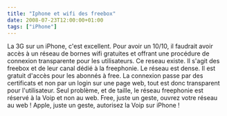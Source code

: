 ```yaml
---
title: "Iphone et wifi des freebox"
date: 2008-07-23T12:00:00+01:00
tags: ["iPhone"]
---
```


La 3G sur un iPhone, c'est excellent. Pour avoir un 10/10, il faudrait avoir accès à un réseau de bornes wifi gratuites et offrant une procédure de connexion transparente pour les utilisateurs.
Ce reseau existe. Il s'agit des freebox et de leur canal dédié à la freephonie. Le réseau est dense. Il est gratuit d'accès pour les abonnés à free. La connexion passe par des certificats et non par un login sur une page web, tout est donc transparent pour l'utilisateur.
Seul problème, et de taille, le réseau freephonie est réservé à la Voip et non au web.
Free, juste un geste, ouvrez votre réseau au web !
Apple, juste un geste, autorisez la Voip sur iPhone !
